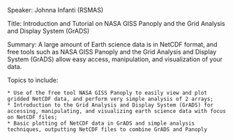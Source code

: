 Speaker: Johnna Infanti (RSMAS)

Title: Introduction and Tutorial on NASA GISS Panoply and the Grid Analysis and Display System (GrADS)

Summary:
A large amount of Earth science data is in NetCDF format, and free tools such as NASA GISS Panoply and the Grid Analysis and Display System (GrADS) allow easy access, manipulation, and visualization of your data.

Topics to include:

    * Use of the free tool NASA GISS Panoply to easily view and plot gridded NetCDF data, and perform very simple analysis of 2 arrays;
    * Introduction to the Grid Analysis and Display System (GrADS) for accessing, manipulating, and visualizing earth science data with focus on NetCDF files;
    * Basic plotting of NetCDF data in GrADS and simple analysis techniques, outputting NetCDF files to combine GrADS and Panoply

